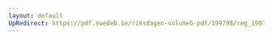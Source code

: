 ```yaml
---
layout: default
UpRedirect: https://pdf.swedeb.se/riksdagen-volumeG-pdf/199798/reg_199798/reg_199798_0313.pdf
---
```

